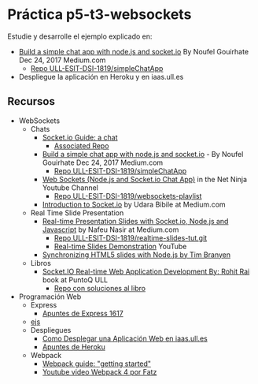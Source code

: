 # Práctica p5-t3-websockets

Estudie y desarrolle el ejemplo explicado en:

* [Build a simple chat app with node.js and socket.io](https://medium.com/@noufel.gouirhate/build-a-simple-chat-app-with-node-js-and-socket-io-ea716c093088) By Noufel Gouirhate Dec 24, 2017  Medium.com
  - [Repo ULL-ESIT-DSI-1819/simpleChatApp](https://github.com/ULL-ESIT-DSI-1819/simpleChatApp)
* Despliegue la aplicación en Heroku y en iaas.ull.es

## Recursos

* WebSockets
  * Chats
    * [Socket.io Guide: a chat](https://socket.io/get-started/chat/)
      - [Associated Repo](https://github.com/socketio/chat-example)
    * [Build a simple chat app with node.js and socket.io](https://medium.com/@noufel.gouirhate/build-a-simple-chat-app-with-node-js-and-socket-io-ea716c093088) - By Noufel Gouirhate Dec 24, 2017  Medium.com
      - [Repo ULL-ESIT-DSI-1819/simpleChatApp](https://github.com/ULL-ESIT-DSI-1819/simpleChatApp)
    * [Web Sockets (Node.js and Socket.io Chat App)](https://www.youtube.com/playlist?list=PL4cUxeGkcC9i4V-_ZVwLmOusj8YAUhj_9) in the Net Ninja Youtube Channel
      - [Repo ULL-ESIT-DSI-1819/websockets-playlist](https://github.com/ULL-ESIT-DSI-1819/websockets-playlist)
    * [Introduction to Socket.io](https://medium.com/@chathuranga94/introduction-to-socket-io-600025322cd2) by Udara Bibile at Medium.com
  * Real Time Slide Presentation
    * [Real-time Presentation Slides with Socket.io, Node.js and Javascript](https://medium.com/@nafeunasir/real-time-presentation-slides-with-socket-io-express-node-js-and-javascript-cf08a95ff098) by Nafeu Nasir at Medium.com
      - [Repo ULL-ESIT-DSI-1819/realtime-slides-tut.git](https://github.com/ULL-ESIT-DSI-1819/realtime-slides-tut.git)
      - [Real-time Slides Demonstration](https://youtu.be/WmE6dkRFY4Y) YouTube
    * [Synchronizing HTML5 slides with Node.js by Tim Branyen](https://bocoup.com/blog/synchronizing-html5-slides-with-node-js)
  * Libros
    * [Socket.IO Real-time Web Application Development By: Rohit Rai](https://proquest-safaribooksonline-com.accedys2.bbtk.ull.es/9781782160786) book at PuntoQ ULL
      - [Repo con soluciones al libro](https://github.com/piscolomo/example-socketio)
* Programación Web
  * Express
    * [Apuntes de Express 1617](https://casianorodriguezleon.gitbooks.io/ull-esit-1617/content/apuntes/express/)
  * [ejs](https://ejs.co/)
  * Despliegues
    * [Como Desplegar una Aplicación Web en iaas.ull.es](https://github.com/SYTW/iaas-ull-es)
    * [Apuntes de Heroku](https://casianorodriguezleon.gitbooks.io/ull-esit-1617/content/recursos/heroku.html)
  * Webpack
    * [Webpack guide: "getting started"](https://webpack.js.org/guides/getting-started/)
    * [Youtube video Webpack 4 por Fatz](https://youtu.be/vF2emKbaP4M)
